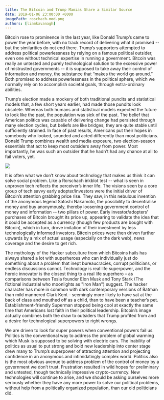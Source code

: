 ```yaml
---
title: The Bitcoin and Trump Manias Share a Similar Source
date: 2019-01-06 23:00:00 +0000
imagePath: roschach-mod.png
authors: [liamkavanagh]
---
```


Bitcoin rose to prominence in the last year, like Donald Trump’s came to power the year before, with no track record of delivering what it promised -- but the similarities do not end there. Trump’s supporters attempted to address political powerlessness by relying on a famous political outsider, even one without technical expertise in running a government. Bitcoin was really an untested and purely technological solution to the excessive power of mistrusted governments -- it is supposed to take away their control of information and money, the substance that “makes the world go around.” Both promised to address powerlessness in the political sphere, which we normally rely on to accomplish societal goals, through extra-ordinary abilities.

Trump’s election made a mockery of both traditional pundits and statistical models that, a few short years earlier, had made those pundits look obsolete. Whereas both humans and statistical models expected the future to look like the past, the population was sick of the past. The belief that American politics was capable of delivering change had persisted through many election cycles, but beliefs are like bridges, they are quite stable until sufficiently strained. In face of past results, Americans put their hopes in somebody who looked, sounded and acted differently than most politicians. Donald Trump combines wealth and media exposure, two election-season essentials that act to keep most outsiders away from power. Most importantly, he was such an outsider that he hadn’t had any chance at all to fail voters, yet.

<img src="/images/roschach-mod.png">

It is often what we don’t know about technology that makes us think it can solve social problem. Like a Rorschach inkblot test -- what is seen in unproven tech reflects the perceiver’s inner life. The visions seen by a core group of tech savvy early adopter/investors were the initial driver of Bitcoin’s attention grabbing price rise. They saw, in this nebulous invention of the anonymous legend Satoshi Nakamoto, the possibility to decentralise money and buy anonymously, thereby loosening government control of money and information -- two pillars of power. Early investor/adopters’ purchases of Bitcoin brought its price up, appearing to validate the idea that it could be accepted as a currency (though few products are bought with Bitcoin), which in turn, drove imitation of their investment by less technologically informed investors. Bitcoin prices were then driven further upwards by a mix of actual usage (especially on the dark web), news coverage and the desire to get rich.

The mythology of the Hacker subculture from which Bitcoins hails has always shared a lot with superheroes who can individually just do something about a problem that inept bureaucracies, corrupt politicians, or endless discussions cannot. Technology is real life superpower, and the heroic innovator is the closest thing to a real life superhero – as comparisons between Tesla founder Elon Musk and Tony Stark (The fictional industrial who moonlights as "Iron Man") suggest. The hacker character has more in common with dark contemporary versions of Batman than mild mannered Clark Kent – seemingly more likely to have sat at the back of class and mouthed off as a child, than to have been a teacher’s pet. Establishment-friendly Superman stopped being cool at exactly the same time that Americans lost faith in their political leadership. Bitcoin’s image actually combines both the draw to outsiders that Trump profited from and a desire for technological superpowers to right wrongs.

We are driven to look for super powers when conventional powers fail us. Politics is the conventional way to address the problem of global warming which Musk is supposed to be solving with electric cars. The inability of politics as usual to put strong and bold new leadership into center stage drew many to Trump’s superpower of attracting attention and projecting confidence in an anonymous and intimidatingly complex world. Politics  also is the most obvious avenue to address problem of the control of money by a government we don’t trust. Frustration resulted in wild hopes for preliminary and untested, though technically impressive crypto-currency. New technologies will continue to arise, and we should be asking ourselves more seriously whether they have any more power to solve our political problems, without help from a politically organized population, than our old politicians did.